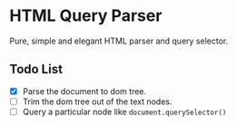 # HTML Query Parser

Pure, simple and elegant HTML parser and query selector.

## Todo List

- [x] Parse the document to dom tree.
- [ ] Trim the dom tree out of the text nodes.
- [ ] Query a particular node like `document.querySelector()`
